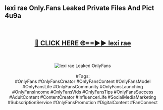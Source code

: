 <h2>lexi rae Only.Fans Leaked Private Files And Pict 4u9a</h2>
<br>
<div align="center">
<h2><a href="https://mediafiles.top/lexi_rae" rel="nofollow">🔴 CLICK HERE 🌐==►► lexi rae</a></h2>
<br>
<br>
<a href="https://mediafiles.top/lexi_rae" rel="nofollow" data-target="animated-image.originalLink"><img src="https://i.ibb.co.com/WyWwxjT/player-gif2.gif" alt="lexi rae Leaked OnlyFans" style="max-width: 100%; display: inline-block;" data-target="animated-image.originalImage"></a>
<br><br>
#Tags:
<br>
#OnlyFans #OnlyFansCreator #OnlyFansContent #OnlyFansModel #OnlyFansLife #OnlyFansCommunity #OnlyFansLaunching #OnlyFansIncome #OnlyFansVids #OnlyFansTips #OnlyFansSuccess #AdultContent #ContentCreator #InfluencerLife #SocialMediaMarketing #SubscriptionService #OnlyFansPromotion #DigitalContent #FanConnect
</div>
<br>